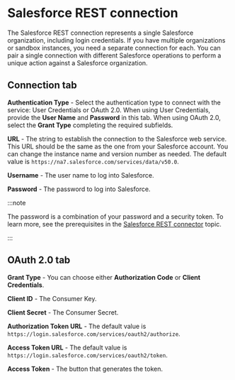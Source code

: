 # Salesforce REST connection

<head>
  <meta name="guidename" content="Integration"/>
  <meta name="context" content="GUID-30dc98c0-6c6a-4db9-933c-4c82902eb403"/>
</head>


The Salesforce REST connection represents a single Salesforce organization, including login credentials. If you have multiple organizations or sandbox instances, you need a separate connection for each. You can pair a single connection with different Salesforce operations to perform a unique action against a Salesforce organization.

## Connection tab

**Authentication Type** - Select the authentication type to connect with the service: User Credentials or OAuth 2.0. When using User Credentials, provide the **User Name** and **Password** in this tab. When using OAuth 2.0, select the **Grant Type** completing the required subfields.

**URL** - The string to establish the connection to the Salesforce web service. This URL should be the same as the one from your Salesforce account. You can change the instance name and version number as needed. The default value is `https://na7.salesforce.com/services/data/v50.0`.

**Username** - The user name to log into Salesforce.

**Password** - The password to log into Salesforce.

:::note 

 The password is a combination of your password and a security token. To learn more, see the prerequisites in the [Salesforce REST connector](../Connectors/int-Salesforce_REST_connector_9fe91520-cc0b-451e-93da-870ea9ce9d82.md) topic.

:::


## OAuth 2.0 tab

**Grant Type** - You can choose either **Authorization Code** or **Client Credentials**. 

**Client ID** - The Consumer Key.

**Client Secret** - The Consumer Secret.

**Authorization Token URL** - The default value is `https://login.salesforce.com/services/oauth2/authorize`.

**Access Token URL** - The default value is `https://login.salesforce.com/services/oauth2/token`.

**Access Token** - The button that generates the token.



